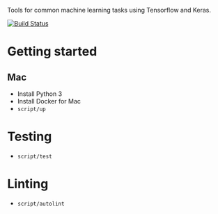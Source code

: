 Tools for common machine learning tasks using Tensorflow and Keras.

[![Build Status](https://travis-ci.org/triagemd/ml-tools.svg?branch=master)](https://travis-ci.org/triagemd/ml-tools)

# Getting started

## Mac

 - Install Python 3
 - Install Docker for Mac
 - `script/up`


# Testing

 - `script/test`


# Linting

 - `script/autolint`
